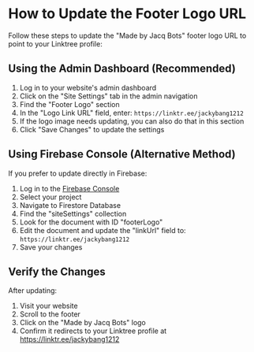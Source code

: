 # How to Update the Footer Logo URL

Follow these steps to update the "Made by Jacq Bots" footer logo URL to point to your Linktree profile:

## Using the Admin Dashboard (Recommended)

1. Log in to your website's admin dashboard
2. Click on the "Site Settings" tab in the admin navigation
3. Find the "Footer Logo" section
4. In the "Logo Link URL" field, enter: `https://linktr.ee/jackybang1212`
5. If the logo image needs updating, you can also do that in this section
6. Click "Save Changes" to update the settings

## Using Firebase Console (Alternative Method)

If you prefer to update directly in Firebase:

1. Log in to the [Firebase Console](https://console.firebase.google.com/)
2. Select your project
3. Navigate to Firestore Database
4. Find the "siteSettings" collection
5. Look for the document with ID "footerLogo"
6. Edit the document and update the "linkUrl" field to: `https://linktr.ee/jackybang1212`
7. Save your changes

## Verify the Changes

After updating:

1. Visit your website
2. Scroll to the footer
3. Click on the "Made by Jacq Bots" logo
4. Confirm it redirects to your Linktree profile at https://linktr.ee/jackybang1212 